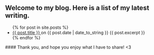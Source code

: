 
## Welcome to my blog. Here is a list of my latest writing.
<ul>
  {% for post in site.posts %}
    <li>
      <a href="{{ post.url }}">{{ post.title }} </a> on {{ post.date | date_to_string }}
      {{ post.excerpt }}
    </li>
  {% endfor %}
</ul>
#### Thank you, and hope you enjoy what I have to share! <3

